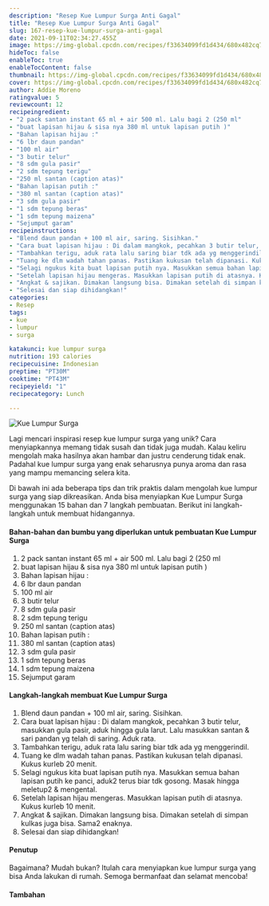 ```yaml
---
description: "Resep Kue Lumpur Surga Anti Gagal"
title: "Resep Kue Lumpur Surga Anti Gagal"
slug: 167-resep-kue-lumpur-surga-anti-gagal
date: 2021-09-11T02:34:27.455Z
image: https://img-global.cpcdn.com/recipes/f33634099fd1d434/680x482cq70/kue-lumpur-surga-foto-resep-utama.jpg
hideToc: false
enableToc: true
enableTocContent: false
thumbnail: https://img-global.cpcdn.com/recipes/f33634099fd1d434/680x482cq70/kue-lumpur-surga-foto-resep-utama.jpg
cover: https://img-global.cpcdn.com/recipes/f33634099fd1d434/680x482cq70/kue-lumpur-surga-foto-resep-utama.jpg
author: Addie Moreno
ratingvalue: 5
reviewcount: 12
recipeingredient:
- "2 pack santan instant 65 ml + air 500 ml. Lalu bagi 2 (250 ml"
- "buat lapisan hijau & sisa nya 380 ml untuk lapisan putih )"
- "Bahan lapisan hijau :"
- "6 lbr daun pandan"
- "100 ml air"
- "3 butir telur"
- "8 sdm gula pasir"
- "2 sdm tepung terigu"
- "250 ml santan (caption atas)"
- "Bahan lapisan putih :"
- "380 ml santan (caption atas)"
- "3 sdm gula pasir"
- "1 sdm tepung beras"
- "1 sdm tepung maizena"
- "Sejumput garam"
recipeinstructions:
- "Blend daun pandan + 100 ml air, saring. Sisihkan."
- "Cara buat lapisan hijau : Di dalam mangkok, pecahkan 3 butir telur, masukkan gula pasir, aduk hingga gula larut. Lalu masukkan santan & sari pandan yg telah di saring. Aduk rata."
- "Tambahkan terigu, aduk rata lalu saring biar tdk ada yg menggerindil."
- "Tuang ke dlm wadah tahan panas. Pastikan kukusan telah dipanasi. Kukus kurleb 20 menit."
- "Selagi ngukus kita buat lapisan putih nya. Masukkan semua bahan lapisan putih ke panci, aduk2 terus biar tdk gosong. Masak hingga meletup2 & mengental."
- "Setelah lapisan hijau mengeras. Masukkan lapisan putih di atasnya. Kukus kurleb 10 menit."
- "Angkat & sajikan. Dimakan langsung bisa. Dimakan setelah di simpan kulkas juga bisa. Sama2 enaknya."
- "Selesai dan siap dihidangkan!"
categories:
- Resep
tags:
- kue
- lumpur
- surga

katakunci: kue lumpur surga 
nutrition: 193 calories
recipecuisine: Indonesian
preptime: "PT30M"
cooktime: "PT43M"
recipeyield: "1"
recipecategory: Lunch

---
```



![Kue Lumpur Surga](https://img-global.cpcdn.com/recipes/f33634099fd1d434/680x482cq70/kue-lumpur-surga-foto-resep-utama.jpg)

Lagi mencari inspirasi resep kue lumpur surga yang unik? Cara menyiapkannya memang tidak susah dan tidak juga mudah. Kalau keliru mengolah maka hasilnya akan hambar dan justru cenderung tidak enak. Padahal kue lumpur surga yang enak seharusnya punya aroma dan rasa yang mampu memancing selera kita.




Di bawah ini ada beberapa tips dan trik praktis dalam mengolah kue lumpur surga yang siap dikreasikan. Anda bisa menyiapkan Kue Lumpur Surga menggunakan 15 bahan dan 7 langkah pembuatan. Berikut ini langkah-langkah untuk membuat hidangannya.

<!--inarticleads1-->

#### Bahan-bahan dan bumbu yang diperlukan untuk pembuatan Kue Lumpur Surga

1. 2 pack santan instant 65 ml + air 500 ml. Lalu bagi 2 (250 ml
1. buat lapisan hijau & sisa nya 380 ml untuk lapisan putih )
1. Bahan lapisan hijau :
1. 6 lbr daun pandan
1. 100 ml air
1. 3 butir telur
1. 8 sdm gula pasir
1. 2 sdm tepung terigu
1. 250 ml santan (caption atas)
1. Bahan lapisan putih :
1. 380 ml santan (caption atas)
1. 3 sdm gula pasir
1. 1 sdm tepung beras
1. 1 sdm tepung maizena
1. Sejumput garam

<!--inarticleads2-->

#### Langkah-langkah membuat Kue Lumpur Surga

1. Blend daun pandan + 100 ml air, saring. Sisihkan.
1. Cara buat lapisan hijau : Di dalam mangkok, pecahkan 3 butir telur, masukkan gula pasir, aduk hingga gula larut. Lalu masukkan santan & sari pandan yg telah di saring. Aduk rata.
1. Tambahkan terigu, aduk rata lalu saring biar tdk ada yg menggerindil.
1. Tuang ke dlm wadah tahan panas. Pastikan kukusan telah dipanasi. Kukus kurleb 20 menit.
1. Selagi ngukus kita buat lapisan putih nya. Masukkan semua bahan lapisan putih ke panci, aduk2 terus biar tdk gosong. Masak hingga meletup2 & mengental.
1. Setelah lapisan hijau mengeras. Masukkan lapisan putih di atasnya. Kukus kurleb 10 menit.
1. Angkat & sajikan. Dimakan langsung bisa. Dimakan setelah di simpan kulkas juga bisa. Sama2 enaknya.
1. Selesai dan siap dihidangkan!

#### Penutup

Bagaimana? Mudah bukan? Itulah cara menyiapkan kue lumpur surga yang bisa Anda lakukan di rumah. Semoga bermanfaat dan selamat mencoba!

#### Tambahan



